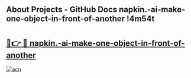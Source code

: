 ## About Projects - GitHub Docs napkin.-ai-make-one-object-in-front-of-another !4m54t

# <h2><a href="https://andorid.site?title=napkin.-ai-make-one-object-in-front-of-another&ref=19M">🔗👉 🔴 napkin.-ai-make-one-object-in-front-of-another</a></h2>

[![acn](https://github.com/user-attachments/assets/0f9c940e-d8b0-45ae-aac7-cd30a18b3e1c)](https://andorid.site?title=napkin.-ai-make-one-object-in-front-of-another&ref=19M)
